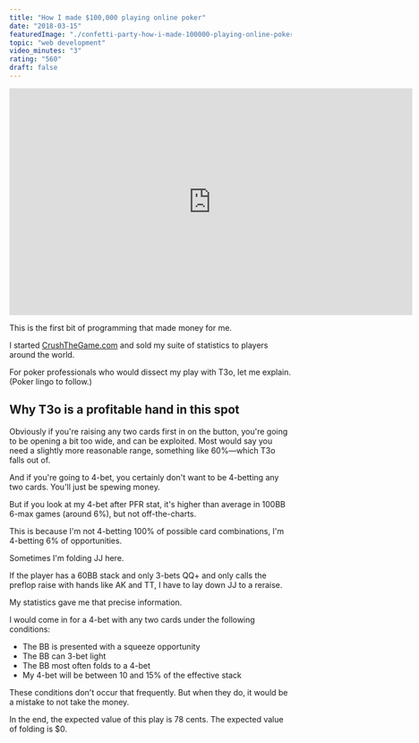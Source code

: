 ```yaml
---
title: "How I made $100,000 playing online poker"
date: "2018-03-15"
featuredImage: "./confetti-party-how-i-made-100000-playing-online-poker-mike-zetlow.jpg"
topic: "web development"
video_minutes: "3"
rating: "560"
draft: false
---
```


<iframe src="https://player.vimeo.com/video/323517693?color=ffffff&title=0&byline=0&portrait=0" width="720" height="405" frameborder="0" webkitallowfullscreen mozallowfullscreen allowfullscreen></iframe>

This is the first bit of programming that made money for me.

I started [CrushTheGame.com](https://web.archive.org/web/20120105044414/http://crushthegame.com/) and sold my suite of statistics to players around the world.

For poker professionals who would dissect my play with T3o, let me explain. (Poker lingo to follow.)

## Why T3o is a profitable hand in this spot

Obviously if you're raising any two cards first in on the button, you're going to be opening a bit too wide, and can be exploited. Most would say you need a slightly more reasonable range, something like 60%—which T3o falls out of.

And if you're going to 4-bet, you certainly don't want to be 4-betting any two cards. You'll just be spewing money.

But if you look at my 4-bet after PFR stat, it's higher than average in 100BB 6-max games (around 6%), but not off-the-charts.

This is because I'm not 4-betting 100% of possible card combinations, I'm 4-betting 6% of opportunities.

Sometimes I'm folding JJ here.

If the player has a 60BB stack and only 3-bets QQ+ and only calls the preflop raise with hands like AK and TT, I have to lay down JJ to a reraise.

My statistics gave me that precise information.

I would come in for a 4-bet with any two cards under the following conditions:

* The BB is presented with a squeeze opportunity
* The BB can 3-bet light
* The BB most often folds to a 4-bet
* My 4-bet will be between 10 and 15% of the effective stack

These conditions don't occur that frequently. But when they do, it would be a mistake to not take the money.

In the end, the expected value of this play is 78 cents. The expected value of folding is $0.
